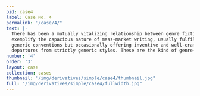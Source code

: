 ```yaml
---
pid: case4
label: Case No. 4
permalink: "/case/4/"
text: |-
  There has been a mutually vitalizing relationship between genre fiction and the periodical press stretching back as far as the emergence of mass-market magazines (which, in the United States, can be dated to the mid nineteenth century). The examples showcased here from the American periodical press
  exemplify the capacious nature of mass-market writing, usually fulfilling
  generic conventions but occasionally offering inventive and well-crafted
  departures from strictly generic styles. These are the kind of genre-fiction texts which writer guides and devices, explored in the last three cases, were aimed at helping generate.
number: '4'
order: '3'
layout: case
collection: cases
thumbnail: "/img/derivatives/simple/case4/thumbnail.jpg"
full: "/img/derivatives/simple/case4/fullwidth.jpg"
---
```

